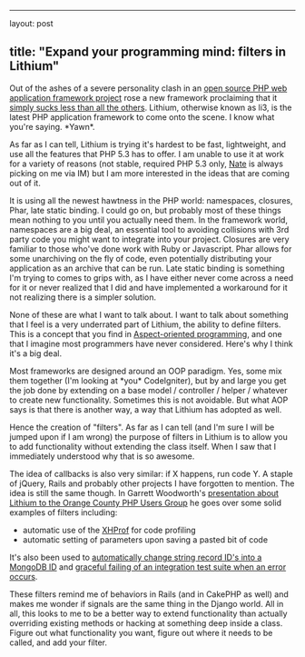 <hr />

<p>layout: post</p>

<h2>title: "Expand your programming mind:  filters in Lithium"</h2>

<p>Out of the ashes of a severe personality clash in an <a href="http://cakephp.org">open source PHP web application framework project</a> rose a new framework proclaiming that it <a href="http://rad-dev.org/lithium/wiki">simply sucks less than all the others</a>.  Lithium, otherwise known as li3, is the latest PHP application framework to come onto the scene.  I know what you're saying.  *Yawn*.
</p>

<p>
As far as I can tell, Lithium is trying it's hardest to be fast, lightweight, and use all the features that PHP 5.3 has to offer.  I am unable to use it at work for a variety of reasons (not stable, required PHP 5.3 only, <a href="http://twitter.com/nateabele">Nate</a> is always picking on me via IM) but I am more interested in the ideas that are coming out of it.
</p>

<p>
It is using all the newest hawtness in the PHP world:  namespaces, closures, Phar, late static binding.  I could go on, but probably most of these things mean nothing to you until you actually need them.  In the framework world, namespaces are a big deal, an essential tool to avoiding collisions with 3rd party code you might want to integrate into your project.  Closures are very familiar to those who've done work with Ruby or Javascript.  Phar allows for some unarchiving on the fly of code, even potentially distributing your application as an archive that can be run.  Late static binding is something I'm trying to comes to grips with, as I have either never come across a need for it or never realized that I did and have implemented a workaround for it not realizing there is a simpler solution.
</p>

<p>
None of these are what I want to talk about.  I want to talk about something that I feel is a very underrated part of Lithium, the ability to define filters.  This is a concept that you find in <a href="http://en.wikipedia.org/wiki/Aspect-oriented_programming">Aspect-oriented programming</a>, and one that I imagine most programmers have never considered.  Here's why I think it's a big deal.
</p>

<p>
Most frameworks are designed around an OOP paradigm.  Yes, some mix them together (I'm looking at *you* CodeIgniter), but by and large you get the job done by extending on a base model / controller / helper / whatever to create new functionality.  Sometimes this is not avoidable.  But what AOP says is that there is another way, a way that Lithium has adopted as well.
</p>

<p>
Hence the creation of "filters".  As far as I can tell (and I'm sure I will be jumped upon if I am wrong) the purpose of filters in Lithium is to allow you to add functionality without extending the class itself.  When I saw that I immediately understood why that is so awesome.
</p>

<p>
The idea of callbacks is also very similar:  if X happens, run code Y.  A staple of jQuery, Rails and probably other projects I have forgotten to mention.  The idea is still the same though.  In Garrett Woodworth's <a href="http://www.slideshare.net/gwoo/li3-ocphp">presentation about Lithium to the Orange County PHP Users Group</a> he goes  over some solid examples of filters including:
<ul>
<li>automatic use of the <a href="http://mirror.facebook.net/facebook/xhprof/doc.html">XHProf</a> for code profiling</li>
<li>automatic setting of parameters upon saving a pasted bit of code</li>
</ul>
</p>

<p>It's also been used to <a href="http://misja.posterous.com/playing-with-lithium">automatically change string record ID's into a MongoDB ID</a> and <a href="http://latestatic.com/integration-testing-or-how-i-learned-to-stop">graceful failing of an integration test suite when an error occurs</a>.
</p>

<p>
These filters remind me of behaviors in Rails (and in CakePHP as well) and makes me wonder if signals are the same thing in the Django world.  All in all, this looks to me to be a better way to extend functionality than actually overriding existing methods or hacking at something deep inside a class.  Figure out what functionality you want, figure out where it needs to be called, and add your filter.
</p>

